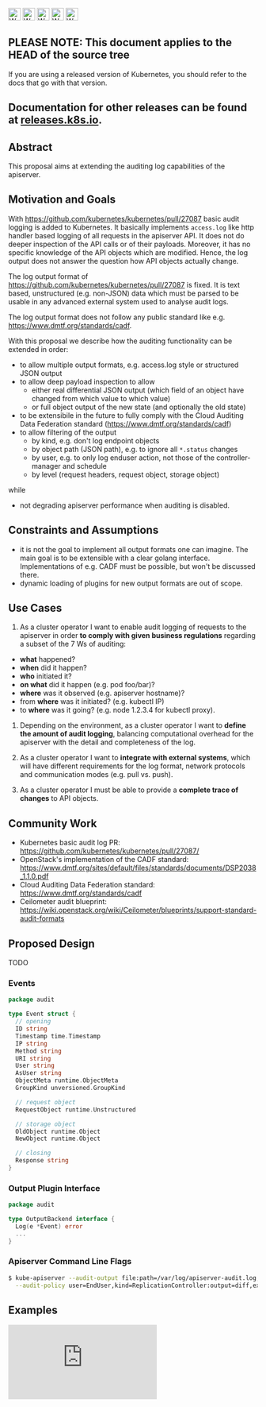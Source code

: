 <!-- BEGIN MUNGE: UNVERSIONED_WARNING -->

<!-- BEGIN STRIP_FOR_RELEASE -->

<img src="http://kubernetes.io/img/warning.png" alt="WARNING"
     width="25" height="25">
<img src="http://kubernetes.io/img/warning.png" alt="WARNING"
     width="25" height="25">
<img src="http://kubernetes.io/img/warning.png" alt="WARNING"
     width="25" height="25">
<img src="http://kubernetes.io/img/warning.png" alt="WARNING"
     width="25" height="25">
<img src="http://kubernetes.io/img/warning.png" alt="WARNING"
     width="25" height="25">

<h2>PLEASE NOTE: This document applies to the HEAD of the source tree</h2>

If you are using a released version of Kubernetes, you should
refer to the docs that go with that version.

Documentation for other releases can be found at
[releases.k8s.io](http://releases.k8s.io).
</strong>
--

<!-- END STRIP_FOR_RELEASE -->

<!-- END MUNGE: UNVERSIONED_WARNING -->

## Abstract

This proposal aims at extending the auditing log capabilities of the apiserver.

## Motivation and Goals

With https://github.com/kubernetes/kubernetes/pull/27087 basic audit logging is added to Kubernetes. It basically implements `access.log` like http handler based logging of all requests in the apiserver API. It does not do deeper inspection of the API calls or of their payloads. Moreover, it has no specific knowledge of the API objects which are modified. Hence, the log output does not answer the question how API objects actually change.

The log output format of https://github.com/kubernetes/kubernetes/pull/27087 is fixed. It is text based, unstructured (e.g. non-JSON) data which must be parsed to be usable in any advanced external system used to analyse audit logs.

The log output format does not follow any public standard like e.g. https://www.dmtf.org/standards/cadf.

With this proposal we describe how the auditing functionality can be extended in order:

- to allow multiple output formats, e.g. access.log style or structured JSON output
- to allow deep payload inspection to allow
  - either real differential JSON output (which field of an object have changed from which value to which value)
  - or full object output of the new state (and optionally the old state)
- to be extensibile in the future to fully comply with the Cloud Auditing Data Federation standard (https://www.dmtf.org/standards/cadf)
- to allow filtering of the output
  - by kind, e.g. don't log endpoint objects
  - by object path (JSON path), e.g. to ignore all `*.status` changes
  - by user, e.g. to only log enduser action, not those of the controller-manager and schedule
  - by level (request headers, request object, storage object)

while

- not degrading apiserver performance when auditing is disabled.

## Constraints and Assumptions

* it is not the goal to implement all output formats one can imagine. The  main goal is to be extensible with a clear golang interface. Implementations of e.g. CADF must be possible, but won't be discussed there.
* dynamic loading of plugins for new output formats are out of scope.

## Use Cases

1. As a cluster operator I want to enable audit logging of requests to the apiserver in order **to comply with given business regulations** regarding a subset of the 7 Ws of auditing:

  - **what** happened?
  - **when** did it happen?
  - **who** initiated it?
  - **on what** did it happen (e.g. pod foo/bar)?
  - **where** was it observed (e.g. apiserver hostname)?
  - from **where** was it initiated? (e.g. kubectl IP)
  - to **where** was it going? (e.g. node 1.2.3.4 for kubectl proxy).

1. Depending on the environment, as a cluster operator I want to **define the amount of audit logging**, balancing computational overhead for the apiserver with the detail and completeness of the log.

1. As a cluster operator I want to **integrate with external systems**, which will have different requirements for the log format, network protocols and communication modes (e.g. pull vs. push).

1. As a cluster operator I must be able to provide a **complete trace of changes** to API objects.

## Community Work

- Kubernetes basic audit log PR: https://github.com/kubernetes/kubernetes/pull/27087/ 
- OpenStack's implementation of the CADF standard: https://www.dmtf.org/sites/default/files/standards/documents/DSP2038_1.1.0.pdf
- Cloud Auditing Data Federation standard: https://www.dmtf.org/standards/cadf 
- Ceilometer audit blueprint: https://wiki.openstack.org/wiki/Ceilometer/blueprints/support-standard-audit-formats 

## Proposed Design

TODO

### Events

```go
package audit

type Event struct {
  // opening
  ID string
  Timestamp time.Timestamp
  IP string
  Method string
  URI string
  User string
  AsUser string
  ObjectMeta runtime.ObjectMeta
  GroupKind unversioned.GroupKind

  // request object
  RequestObject runtime.Unstructured

  // storage object
  OldObject runtime.Object
  NewObject runtime.Object

  // closing
  Response string
}
```

### Output Plugin Interface

```go
package audit

type OutputBackend interface {
  Log(e *Event) error
  ...
}
```

### Apiserver Command Line Flags

```bash
$ kube-apiserver --audit-output file:path=/var/log/apiserver-audit.log,rotate=1d,max=1024MB,format=json \
  --audit-policy user=EndUser,kind=ReplicationController:output=diff,exclude=status
```

## Examples

<!-- BEGIN MUNGE: GENERATED_ANALYTICS -->
[![Analytics](https://kubernetes-site.appspot.com/UA-36037335-10/GitHub/docs/proposals/sysctl.md?pixel)]()
<!-- END MUNGE: GENERATED_ANALYTICS -->